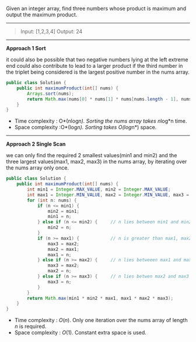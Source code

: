 Given an integer array, find three numbers whose product is maximum and output the maximum product.

---

> Input: [1,2,3,4]
> Output: 24

---

**Approach 1 Sort**

it could also be possible that two negative numbers lying at the left extreme end could also contribute to lead to a larger product if the third number in the triplet being considered is the largest positive number in the nums array.

```java
public class Solution {
    public int maximumProduct(int[] nums) {
        Arrays.sort(nums);
        return Math.max(nums[0] * nums[1] * nums[nums.length - 1], nums[nums.length - 1] * nums[nums.length - 2] * nums[nums.length - 3]);
    }
}
```

- Time complexity : O*(*n*log*n). Sorting the *nums* array takes n*log*n time.
- Space complexity :O*(log*n). Sorting takes *O*(log*n*) space. 

---

**Approach 2 Single Scan**

we can only find the required 2 smallest values(min1 and min2) and the three largest values(max1, max2, max3) in the nums array, by iterating over the nums array only once.

```java
public class Solution {
    public int maximumProduct(int[] nums) {
        int min1 = Integer.MAX_VALUE, min2 = Integer.MAX_VALUE;
        int max1 = Integer.MIN_VALUE, max2 = Integer.MIN_VALUE, max3 = Integer.MIN_VALUE;
        for (int n: nums) {
            if (n <= min1) {
                min2 = min1;
                min1 = n;
            } else if (n <= min2) {     // n lies between min1 and min2
                min2 = n;
            }
            if (n >= max1) {            // n is greater than max1, max2 and max3
                max3 = max2;
                max2 = max1;
                max1 = n;
            } else if (n >= max2) {     // n lies betweeen max1 and max2
                max3 = max2;
                max2 = n;
            } else if (n >= max3) {     // n lies betwen max2 and max3
                max3 = n;
            }
        }
        return Math.max(min1 * min2 * max1, max1 * max2 * max3);
    }
}
```

- Time complexity : *O*(*n*). Only one iteration over the nums array of length *n* is required.
- Space complexity : *O*(1). Constant extra space is used. 